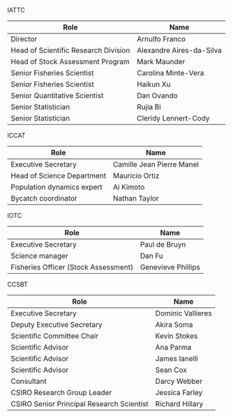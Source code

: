 IATTC

Role                                 | Name
------------------------------------ | ------------------------
Director                             | Arnulfo Franco
Head of Scientific Research Division | Alexandre Aires-da-Silva
Head of Stock Assessment Program     | Mark Maunder
Senior Fisheries Scientist           | Carolina Minte-Vera
Senior Fisheries Scientist           | Haikun Xu
Senior Quantitative Scientist        | Dan Ovando
Senior Statistician                  | Rujia Bi
Senior Statistician                  | Cleridy Lennert-Cody

ICCAT

Role                       | Name
-------------------------- | -------------------------
Executive Secretary        | Camille Jean Pierre Manel
Head of Science Department | Mauricio Ortiz
Population dynamics expert | Ai Kimoto
Bycatch coordinator        | Nathan Taylor

IOTC

Role                                 | Name
------------------------------------ | ------------------
Executive Secretary                  | Paul de Bruyn
Science manager                      | Dan Fu
Fisheries Officer (Stock Assessment) | Genevieve Phillips

CCSBT

Role                                      | Name
----------------------------------------- | ---------------
Executive Secretary                       | Dominic Vallieres
Deputy Executive Secretary                | Akira Soma
Scientific Committee Chair                | Kevin Stokes
Scientific Advisor                        | Ana Parma
Scientific Advisor                        | James Ianelli
Scientific Advisor                        | Sean Cox
Consultant                                | Darcy Webber
CSIRO Research Group Leader               | Jessica Farley
CSIRO Senior Principal Research Scientist | Richard Hillary
